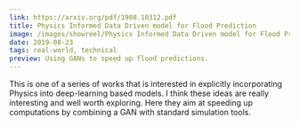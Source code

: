 ```yaml
---
link: https://arxiv.org/pdf/1908.10312.pdf
title: Physics Informed Data Driven model for Flood Prediction
image: /images/showreel/Physics Informed Data Driven model for Flood Prediction.jpg
date: 2019-08-23
tags: real-world, technical
preview: Using GANs to speed up flood predictions.
---
```


This is one of a series of works that is interested in explicitly
incorporating Physics into deep-learning based models. I think these ideas are
really interesting and well worth exploring. Here they aim at speeding up
computations by combining a GAN with standard simulation tools.

